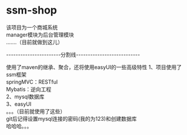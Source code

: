 # ssm-shop
该项目为一个商城系统<br>
manager模块为后台管理模块<br>
.......（目前就做到这儿）

-----------------------分割线---------------------------

使用了maven的继承、聚合，还将使用easyUI的一些高级特性
1、项目使用了ssm框架<br>
springMVC：RESTful<br>
Mybatis：逆向工程<br>
2、mysql数据库<br>
3、easyUI<br>
。。。（目前就使用了这些）<br>
git后记得设置mysql连接的密码(我的为123)和创建数据库<br>
哈哈哈。。。
